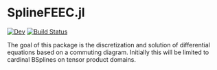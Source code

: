 # SplineFEEC.jl

<!--- [![Stable](https://img.shields.io/badge/docs-stable-blue.svg)](https://JuliaDEC.github.io/SplineFEEC.jl/stable) -->
[![Dev](https://img.shields.io/badge/docs-dev-blue.svg)](https://juliadec.github.io/SplineFEEC.jl/latest/)
[![Build Status](https://github.com/JuliaDEC/SplineFEEC.jl/workflows/CI/badge.svg)](https://github.com/JuliaDEC/SplineFEEC.jl/actions)

The goal of this package is the discretization and solution of differential equations based on a commuting diagram. 
Initially this will be limited to cardinal BSplines on tensor product domains. 
